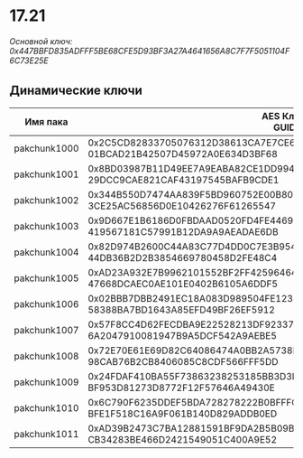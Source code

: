 # 17.21

###### Основной ключ: 0x447BBFD835ADFFF5BE68CFE5D93BF3A27A4641656A8C7F7F5051104F6C73E25E

## Динамические ключи

| Имя пака         | AES Ключ<br/>GUID                                                                                            |
|--------------|---------------------------------------------------------------------------------------------------------|
| pakchunk1000 | 0x2C5CD82833705076312D38613CA7E7CE69C00C2C026458D9C9B20BF53686064C<br/>01BCAD21B42507D45972A0E634D3BF68 |
| pakchunk1001 | 0x8BD03987B11D49EE7A9EABA82CE1DD99407A1CA079D0ECC7A5030B5C38D24243<br/>29DCC9CAE821CAF43197545BAFB9CDE1 |
| pakchunk1002 | 0x344B550D7474AA839F5BD960752E00B80F1D91F77FD48F5D7A071123D527BD4A<br/>3CE25AC56856D0E10426276F61265547 |
| pakchunk1003 | 0x9D667E1B6186D0FBDAAD0520FD4FE446959A264036626982822C44CB8368FBB4<br/>419567181C57991B12DA9A9AEADAE6DB |
| pakchunk1004 | 0x82D974B2600C44A83C77D4DD0C7E3B9543980B280ACDB00F03AFC76972D6CBDE<br/>44DB36B2D2B3854669780458D2FE48C4 |
| pakchunk1005 | 0xAD23A932E7B9962101552BF2FF42596464CFB0FD90780ED8C3D19D89C247B3B6<br/>47668DCAEC0AE101E0402B6105A6DDF5 |
| pakchunk1006 | 0x02BBB7DBB2491EC18A083D989504FE123CBADFFFEF972F4285374AB1F80BEF9A<br/>58388BA7BD1643A85EFD49BF26EF5912 |
| pakchunk1007 | 0x57F8CC4D62FECDBA9E22528213DF92337F97EBD6986EDFDC374F86D43D060505<br/>6A2047910081947B9A5DCF542A9AEBE5 |
| pakchunk1008 | 0x72E70E61E69D82C64086474A0BB2A5738FC18547B44A742D176730112711071C<br/>98CAB76B2CB8406085C8CDF566FFF5DD |
| pakchunk1009 | 0x24FDAF410BA55F73863238253185BB3D3DCA30231B89ADEBB479EE12CB845710<br/>BF953D81273D8772F12F57646A49430E |
| pakchunk1010 | 0x6C790F6235DDEF5BDA728278222B0BFFFCC4C952C587E0E2F0C52A57D2A4A455<br/>BFE1F518C16A9F061B140D829ADDB0ED |
| pakchunk1011 | 0xAD39B2473C7BA12881591BF9DA2B5B09B00594B232ED6E9D6680DC7F24CC9B2A<br/>CB34283BE466D2421549051C400A9E52 |
